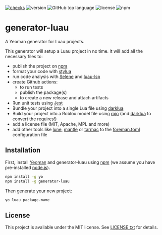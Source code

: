 [![checks](https://github.com/seaofvoices/generator-luau/actions/workflows/test.yml/badge.svg)](https://github.com/seaofvoices/generator-luau/actions/workflows/test.yml)
![version](https://img.shields.io/github/package-json/v/seaofvoices/generator-luau)
![GitHub top language](https://img.shields.io/github/languages/top/seaofvoices/generator-luau)
![license](https://img.shields.io/npm/l/generator-luau)
![npm](https://img.shields.io/npm/dt/generator-luau)

# generator-luau

A Yeoman generator for Luau projects.

This generator will setup a Luau project in no time. It will add all the necessary files to:

- publish the project on [npm](https://www.npmjs.com/)
- format your code with [stylua](https://github.com/JohnnyMorganz/StyLua)
- run code analysis with [Selene](https://github.com/Kampfkarren/selene) and [luau-lsp](https://github.com/JohnnyMorganz/luau-lsp)
- create Github actions:
    - to run tests
    - publish the package(s)
    - to create a new release and attach artifacts
- Run unit tests using [Jest](https://github.com/jsdotlua/jest-lua)
- Bundle your project into a single Lua file using [darklua](https://github.com/seaofvoices/darklua)
- Build your project into a Roblox model file using [rojo](https://github.com/rojo-rbx/rojo) (and [darklua](https://github.com/seaofvoices/darklua) to convert the requires!)
- add a license file (MIT, Apache, MPL and more)
- add other tools like [lune](https://github.com/lune-org/lune), [mantle](https://github.com/blake-mealey/mantle) or [tarmac](https://github.com/rojo-rbx/tarmac) to the [foreman.toml](https://github.com/Roblox/foreman) configuration file

## Installation

First, install [Yeoman](http://yeoman.io) and generator-luau using [npm](https://www.npmjs.com/) (we assume you have pre-installed [node.js](https://nodejs.org/)).

```bash
npm install -g yo
npm install -g generator-luau
```

Then generate your new project:

```bash
yo luau package-name
```

## License

This project is available under the MIT license. See [LICENSE.txt](LICENSE.txt) for details.
